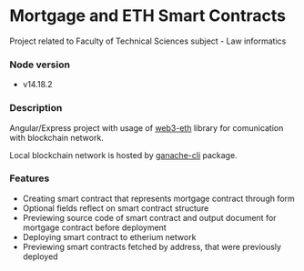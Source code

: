 # Mortgage and ETH Smart Contracts

Project related to Faculty of Technical Sciences subject - Law informatics

### Node version

* v14.18.2

### Description

Angular/Express project with usage of [web3-eth](https://github.com/ChainSafe/web3.js/tree/1.x) library for comunication with blockchain network.
  
Local blockchain network is hosted by [ganache-cli](https://github.com/trufflesuite/ganache) package.

### Features

* Creating smart contract that represents mortgage contract through form
* Optional fields reflect on smart contract structure
* Previewing source code of smart contract and output document for mortgage contract before deployment
* Deploying smart contract to etherium network
* Previewing smart contracts fetched by address, that were previously deployed
